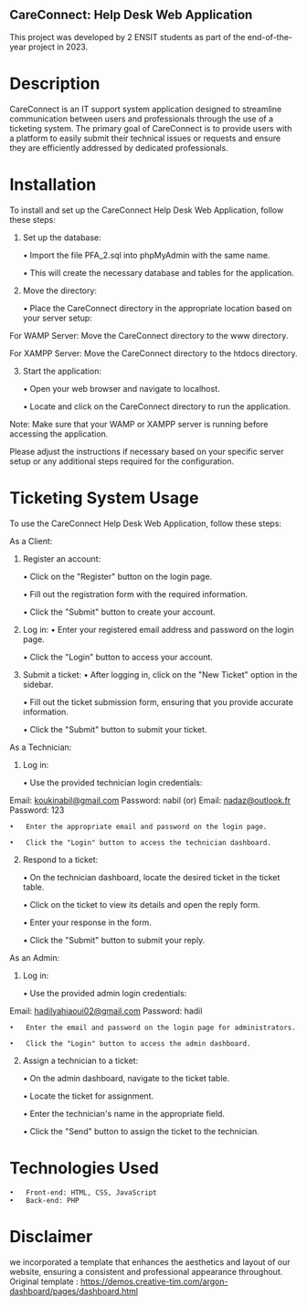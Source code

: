## CareConnect: Help Desk Web Application

This project was developed by 2 ENSIT students as part of the end-of-the-year project in 2023.

# Description

CareConnect is an IT support system application designed to streamline communication between users and professionals through the use of a ticketing system. 
The primary goal of CareConnect is to provide users with a platform to easily submit their technical issues or requests and ensure they are efficiently addressed by dedicated professionals.

# Installation

To install and set up the CareConnect Help Desk Web Application, follow these steps:


1.	Set up the database:
	
	•	Import the file PFA_2.sql into phpMyAdmin with the same name.
	
	•	This will create the necessary database and tables for the application.
	
2.	Move the directory:

	•	Place the CareConnect directory in the appropriate location based on your server setup:
	
For WAMP Server: Move the CareConnect directory to the www directory.

For XAMPP Server: Move the CareConnect directory to the htdocs directory.

3.	Start the application:

	•	Open your web browser and navigate to localhost.
	
	•	Locate and click on the CareConnect directory to run the application.
	
Note: Make sure that your WAMP or XAMPP server is running before accessing the application.

Please adjust the instructions if necessary based on your specific server setup or any additional steps required for the configuration.


# Ticketing System Usage

To use the CareConnect Help Desk Web Application, follow these steps:


As a Client:

1.	Register an account:
	
	•	Click on the "Register" button on the login page.
	
	•	Fill out the registration form with the required information.
	
	•	Click the "Submit" button to create your account.
	
2.	Log in:
	•	Enter your registered email address and password on the login page.
	
	•	Click the "Login" button to access your account.
	
3.	Submit a ticket:
	•	After logging in, click on the "New Ticket" option in the sidebar.
	
	•	Fill out the ticket submission form, ensuring that you provide accurate information.
	
	•	Click the "Submit" button to submit your ticket.
	
As a Technician:

1.	Log in:
	
	•	Use the provided technician login credentials:
	
Email: koukinabil@gmail.com
Password: nabil
(or)
Email: nadaz@outlook.fr
Password: 123

	•	Enter the appropriate email and password on the login page.
	
	•	Click the "Login" button to access the technician dashboard.
	
2.	Respond to a ticket:
	
	•	On the technician dashboard, locate the desired ticket in the ticket table.
	
	•	Click on the ticket to view its details and open the reply form.
	
	•	Enter your response in the form.
	
	•	Click the "Submit" button to submit your reply.
	
As an Admin:
1.	Log in:
	
	•	Use the provided admin login credentials:
	
Email: hadilyahiaoui02@gmail.com
Password: hadil

	•	Enter the email and password on the login page for administrators.
	
	•	Click the "Login" button to access the admin dashboard.
	
2.	Assign a technician to a ticket:
	
	•	On the admin dashboard, navigate to the ticket table.
	
	•	Locate the ticket for assignment.
	
	•	Enter the technician's name in the appropriate field.
	
	•	Click the "Send" button to assign the ticket to the technician.

# Technologies Used

	•	Front-end: HTML, CSS, JavaScript
	•	Back-end: PHP
  
  # Disclaimer 
  
  we incorporated a template that enhances the aesthetics and layout of our website, ensuring a consistent and professional appearance throughout.
Original template : https://demos.creative-tim.com/argon-dashboard/pages/dashboard.html

